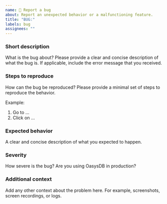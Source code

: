 ```yaml
---
name: 🐞 Report a bug
about: Report an unexpected behavior or a malfunctioning feature.
title: "BUG:"
labels: bug
assignees: ""
---
```


### Short description

What is the bug about? Please provide a clear and concise description of what
the bug is. If applicable, include the error message that you received.

### Steps to reproduce

How can the bug be reproduced? Please provide a minimal set of steps to
reproduce the behavior.

Example:

1. Go to ...
2. Click on ...

### Expected behavior

A clear and concise description of what you expected to happen.

### Severity

How severe is the bug? Are you using OasysDB in production?

### Additional context

Add any other context about the problem here. For example, screenshots, screen
recordings, or logs.
